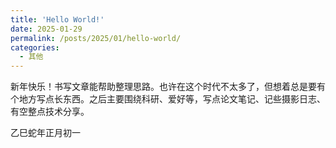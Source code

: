 ```yaml
---
title: 'Hello World!'
date: 2025-01-29
permalink: /posts/2025/01/hello-world/
categories:
  - 其他
---
```


新年快乐！书写文章能帮助整理思路。也许在这个时代不太多了，但想着总是要有个地方写点长东西。之后主要围绕科研、爱好等，写点论文笔记、记些摄影日志、有空整点技术分享。

乙巳蛇年正月初一

